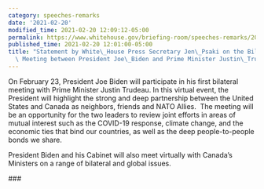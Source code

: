 ```yaml
---
category: speeches-remarks
date: '2021-02-20'
modified_time: 2021-02-20 12:09:12-05:00
permalink: https://www.whitehouse.gov/briefing-room/speeches-remarks/2021/02/20/statement-by-white-house-press-secretary-jen-psaki-on-the-bilateral-virtual-meeting-between-president-joe-biden-and-prime-minister-justin-trudeau/
published_time: 2021-02-20 12:01:00-05:00
title: "Statement by White\_House Press Secretary Jen\_Psaki on the Bilateral Virtual\
  \ Meeting between President Joe\_Biden and Prime Minister Justin\_Trudeau"
---
```

 
On February 23, President Joe Biden will participate in his first
bilateral meeting with Prime Minister Justin Trudeau. In this virtual
event, the President will highlight the strong and deep partnership
between the United States and Canada as neighbors, friends and NATO
Allies.  The meeting will be an opportunity for the two leaders to
review joint efforts in areas of mutual interest such as the COVID-19
response, climate change, and the economic ties that bind our countries,
as well as the deep people-to-people bonds we share.    
  
President Biden and his Cabinet will also meet virtually with Canada’s
Ministers on a range of bilateral and global issues.

\###
